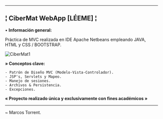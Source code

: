 --------------------------------------------------------
¦ CiberMat WebApp [LÉEME] ¦
--------------------------------------------------------

• **Información general:**

Práctica de MVC realizada en IDE Apache Netbeans empleando JAVA, HTML y CSS / BOOTSTRAP.

![CiberMat1](https://user-images.githubusercontent.com/101758311/195212894-ff581226-8f07-461b-b8f4-52a87de5b761.png)

  **» Conceptos clave:**

    - Patrón de Diseño MVC (Modelo-Vista-Controlador).
    - JSP's, Servlets y Mapeo.
    - Manejo de sesiones.
    - Archivos & Persistencia.
    - Excepciones.
    
**« Proyecto realizado única y exclusivamente con fines académicos »**
   
--------------------------------------------------------

~ Marcos Torrent.
